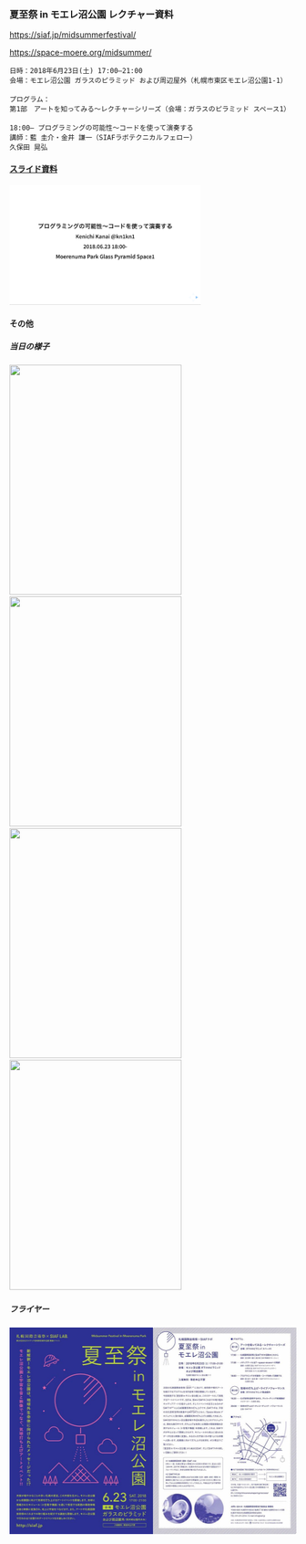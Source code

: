 ### 夏至祭 in モエレ沼公園 レクチャー資料

https://siaf.jp/midsummerfestival/

https://space-moere.org/midsummer/

```
日時：2018年6月23日(土) 17:00–21:00
会場：モエレ沼公園 ガラスのピラミッド および周辺屋外（札幌市東区モエレ沼公園1-1）

プログラム：
第1部　アートを知ってみる〜レクチャーシリーズ（会場：ガラスのピラミッド スペース1）

18:00– プログラミングの可能性〜コードを使って演奏する
講師：藍 圭介・金井 謙一（SIAFラボテクニカルフェロー）
久保田 晃弘
```

#### [スライド資料](slide/slide.pdf)

<a href="slide/slide.pdf"><img src="images/slide_thumbnail.png" width="336" height="210" /></a>

#### その他
##### 当日の様子

<img src="images/IMG_4535.png" width="302" height="403" />
<img src="images/IMG_4536.png" width="302" height="403" />
<img src="images/IMG_4539.png" width="302" height="403" />
<img src="images/IMG_4547.png" width="302" height="403" />

##### フライヤー

<a href="images/midsummerfestival.pdf" rel="noopener" target="_blank"><img src="images/geshisai_flyer_vrtcl-1024x724.jpg" width="512" height="362" /></a>
